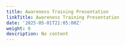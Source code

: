 ```yaml
---
title: Awareness Training Presentation
linkTitle: Awareness Training Presentation
date: '2025-05-01T21:05:00Z'
weight: 0
description: No content
---
```



